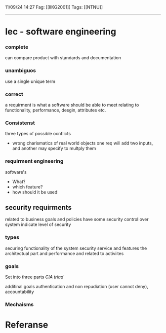 11/09/24 14:27
Fag: [[IIKG2001]]
Tags: [[NTNU]]
___

# lec - software engineering

### complete
can compare product with standards and documentation


### unambiguos
use a single unique term


### correct
a requirment is what a software should be able to meet
relating to functionality, performance, desgin, attributes etc.

### Consistenst
three types of possible ocnflicts
- wrong charismatics of real world objects
one req will add two inputs, and another may specify to multply them


### requirment engineering
software's 
- What?
- which feature?
- how should it be used


## security requirments

related to business goals and policies
have some security control over system
indicate level of security


### types
securing functionality of the system
security service and features
the architectual part and performance
and related to activiites


### goals
Set into three parts
*CIA triad*

additinal goals
authentication and non repudiation (user cannot deny), accountability


### Mechaisms






# Referanse
